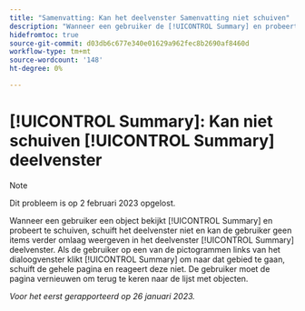 ```yaml
---
title: "Samenvatting: Kan het deelvenster Samenvatting niet schuiven"
description: "Wanneer een gebruiker de [!UICONTROL Summary] en probeert te schuiven, schuift het deelvenster niet en kan de gebruiker geen items verder omlaag weergeven in het deelvenster [!UICONTROL Summary] deelvenster. Als de gebruiker op een van de pictogrammen links van het dialoogvenster klikt [!UICONTROL Summary] om naar dat gebied te gaan, schuift de gehele pagina en reageert deze niet. De gebruiker moet de pagina vernieuwen om terug te keren naar de lijst."
hidefromtoc: true
source-git-commit: d03db6c677e340e01629a962fec8b2690af8460d
workflow-type: tm+mt
source-wordcount: '148'
ht-degree: 0%

---
```



# [!UICONTROL Summary]: Kan niet schuiven [!UICONTROL Summary] deelvenster

>[!NOTE]
>
>Dit probleem is op 2 februari 2023 opgelost.

Wanneer een gebruiker een object bekijkt [!UICONTROL Summary] en probeert te schuiven, schuift het deelvenster niet en kan de gebruiker geen items verder omlaag weergeven in het deelvenster [!UICONTROL Summary] deelvenster. Als de gebruiker op een van de pictogrammen links van het dialoogvenster klikt [!UICONTROL Summary] om naar dat gebied te gaan, schuift de gehele pagina en reageert deze niet. De gebruiker moet de pagina vernieuwen om terug te keren naar de lijst met objecten.

_Voor het eerst gerapporteerd op 26 januari 2023._

